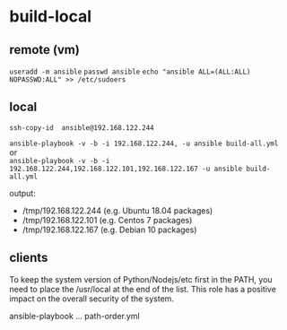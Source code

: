# build-local

## remote (vm)

`useradd -m ansible`
`passwd ansible`
`echo "ansible ALL=(ALL:ALL) NOPASSWD:ALL" >> /etc/sudoers`

## local

`ssh-copy-id  ansible@192.168.122.244`<br>

`ansible-playbook -v -b -i 192.168.122.244, -u ansible build-all.yml`<br>
or<br>
`ansible-playbook -v -b -i 192.168.122.244,192.168.122.101,192.168.122.167 -u ansible build-all.yml`<br>

output:
- /tmp/192.168.122.244 (e.g. Ubuntu 18.04 packages)
- /tmp/192.168.122.101 (e.g. Centos 7 packages)
- /tmp/192.168.122.167 (e.g. Debian 10 packages)


## clients

To keep the system version of Python/Nodejs/etc first in the PATH, you need to place the /usr/local at the end of the list. This role has a positive impact on the overall security of the system.

ansible-playbook ... path-order.yml